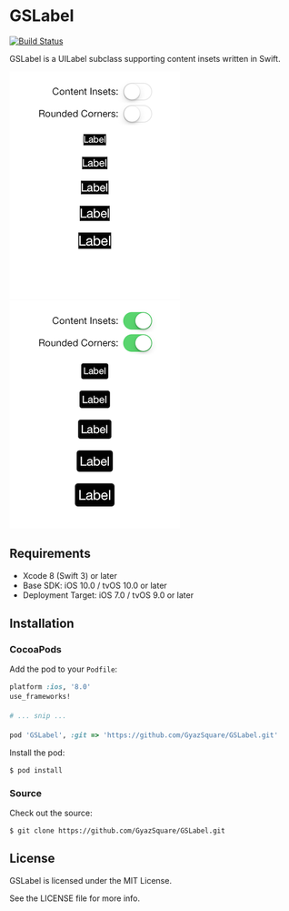 # GSLabel

[![Build Status](https://travis-ci.org/GyazSquare/GSLabel.svg?branch=master)](https://travis-ci.org/GyazSquare/GSLabel)

GSLabel is a UILabel subclass supporting content insets written in Swift.

![Contents Insets Off](https://github.com/GyazSquare/GSLabel/raw/master/images/content-insets-off.png "Contents Insets Off")
![Contents Insets On](https://github.com/GyazSquare/GSLabel/raw/master/images/content-insets-on.png "Contents Insets On")

## Requirements

* Xcode 8 (Swift 3) or later
* Base SDK: iOS 10.0 / tvOS 10.0 or later
* Deployment Target: iOS 7.0 / tvOS 9.0 or later

## Installation

### CocoaPods

Add the pod to your `Podfile`:

```ruby
platform :ios, '8.0'
use_frameworks!

# ... snip ...

pod 'GSLabel', :git => 'https://github.com/GyazSquare/GSLabel.git'
```

Install the pod:

```shell
$ pod install
```

### Source

Check out the source:

```shell
$ git clone https://github.com/GyazSquare/GSLabel.git
```

## License

GSLabel is licensed under the MIT License.

See the LICENSE file for more info.
